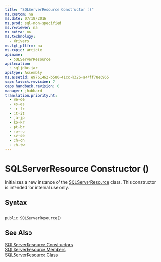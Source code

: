 ```yaml
---
title: "SQLServerResource Constructor ()"
ms.custom: na
ms.date: 07/18/2016
ms.prod: sql-non-specified
ms.reviewer: na
ms.suite: na
ms.technology: 
  - drivers
ms.tgt_pltfrm: na
ms.topic: article
apiname: 
  - SQLServerResource
apilocation: 
  - sqljdbc.jar
apitype: Assembly
ms.assetid: e9761462-b580-41cc-b326-a47ff78e6965
caps.latest.revision: 7
caps.handback.revision: 0
manager: jhubbard
translation.priority.ht: 
  - de-de
  - es-es
  - fr-fr
  - it-it
  - ja-jp
  - ko-kr
  - pt-br
  - ru-ru
  - sv-se
  - zh-cn
  - zh-tw
---
```

# SQLServerResource Constructor ()
  Initializes a new instance of the [SQLServerResource](../content/SQLServerResource-Class.md) class. This constructor is intended for internal use only.  
  
## Syntax  
  
```  
  
public SQLServerResource()  
```  
  
## See Also  
 [SQLServerResource Constructors](../content/SQLServerResource-Constructors.md)   
 [SQLServerResource Members](../content/SQLServerResource-Members.md)   
 [SQLServerResource Class](../content/SQLServerResource-Class.md)  
  
  